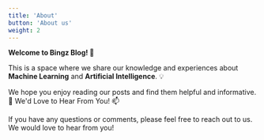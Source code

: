 ```yaml
---
title: 'About'
button: 'About us'
weight: 2
---
```


**Welcome to Bingz Blog! 👋**

This is a space where we share our knowledge and experiences about **Machine Learning** and **Artificial Intelligence**. 💡

We hope you enjoy reading our posts and find them helpful and informative. 📖 We'd Love to Hear From You! 📫

If you have any questions or comments, please feel free to reach out to us. We would love to hear from you!

